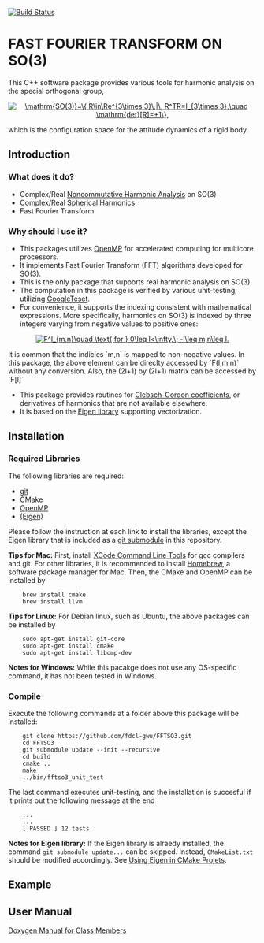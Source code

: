 [![Build Status](https://travis-ci.org/fdcl-gwu/FFTSO3.svg?branch=master)](https://travis-ci.org/fdcl-gwu/FFTSO3)

# FAST FOURIER TRANSFORM ON SO(3)

This C++ software package provides various tools for harmonic analysis on the special orthogonal group, 

<p align="center">
<a href="https://www.codecogs.com/eqnedit.php?latex=\mathrm{SO(3)}=\{&space;R\in\Re^{3\times&space;3}\,|\,&space;R^TR=I_{3\times&space;3},\quad&space;\mathrm{det}[R]=&plus;1\}," target="_blank"><img src="https://latex.codecogs.com/gif.latex?\mathrm{SO(3)}=\{&space;R\in\Re^{3\times&space;3}\,|\,&space;R^TR=I_{3\times&space;3},\quad&space;\mathrm{det}[R]=&plus;1\}," title="\mathrm{SO(3)}=\{ R\in\Re^{3\times 3}\,|\, R^TR=I_{3\times 3},\quad \mathrm{det}[R]=+1\}," /></a>
</p>

which is the configuration space for the attitude dynamics of a rigid body.


## Introduction 

### What does it do?

* Complex/Real [Noncommutative Harmonic Analysis](https://en.wikipedia.org/wiki/Noncommutative_harmonic_analysis) on SO(3)
* Complex/Real [Spherical Harmonics](https://en.wikipedia.org/wiki/Spherical_harmonics)
* Fast Fourier Transform


### Why should I use it?

* This packages utilizes [OpenMP](https://www.openmp.org) for accelerated computing for multicore processors.
* It implements Fast Fourier Transform (FFT) algorithms developed for SO(3).
* This is the only package that supports real harmonic analysis on SO(3).
* The computation in this package is verified by various unit-testing, utilizing [GoogleTeset](https://github.com/google/googletest).
* For convenience, it supports the indexing consistent with mathematical expressions. More specifically, harmonics on SO(3) is indexed by three integers varying from negative values to positive ones:

<p align="center">
<a href="https://www.codecogs.com/eqnedit.php?latex=F^l_{m,n}\quad&space;\text{&space;for&space;}&space;0\leq&space;l<\infty,\;&space;-l\leq&space;m,n\leq&space;l." target="_blank"><img src="https://latex.codecogs.com/gif.latex?F^l_{m,n}\quad&space;\text{&space;for&space;}&space;0\leq&space;l<\infty,\;&space;-l\leq&space;m,n\leq&space;l." title="F^l_{m,n}\quad \text{ for } 0\leq l<\infty,\; -l\leq m,n\leq l." /></a>
</p>
    It is common that the indicies `m,n` is mapped to non-negative values. 
In this package, the above element can be direclty accessed by `F(l,m,n)` without any conversion. Also, the (2l+1) by (2l+1) matrix can be accessed by `F[l]`

* This package provides routines for [Clebsch-Gordon coefficients](https://en.wikipedia.org/wiki/Clebsch–Gordan_coefficients), or derivatives of harmonics that are not available elsewhere.
* It is based on the [Eigen library](http://eigen.tuxfamily.org/) supporting vectorization.

## Installation

### Required Libraries
The following libraries are required:

* [git](https://git-scm.com)
* [CMake](https://cmake.org)
* [OpenMP](https://www.openmp.org) 
* [(Eigen)](http://eigen.tuxfamily.org/)

Please follow the instruction at each link to install the libraries, except the Eigen library that is included as a [git submodule](https://git-scm.com/book/en/v2/Git-Tools-Submodules) in this repository.

**Tips for Mac:**  First, install [XCode Command Line Tools](http://railsapps.github.io/xcode-command-line-tools.html) for gcc compilers and git. For other libraries, it is recommended to install [Homebrew](https://brew.sh), a software package manager for Mac. Then, the CMake and OpenMP can be installed by

```
	brew install cmake
	brew install llvm	
```
	
**Tips for Linux:** For Debian linux, such as Ubuntu, the above packages can be installed by
 
```
	sudo apt-get install git-core 
	sudo apt-get install cmake
	sudo apt-get install libomp-dev
```

**Notes for Windows:** While this pacakge does not use any OS-specific command, it has not been tested in Windows. 

### Compile 

Execute the following commands at a folder above this package will be installed:

```
	git clone https://github.com/fdcl-gwu/FFTSO3.git
	cd FFTSO3
	git submodule update --init --recursive
	cd build
	cmake ..
	make
	../bin/fftso3_unit_test
```

The last command executes unit-testing, and the installation is succesful if it prints out the following message at the end

```
	...
	...
	[ PASSED ] 12 tests.
```

**Notes for Eigen library:** If the Eigen library is alraedy installed, the command `git submodule update...` can be skipped. Instead, `CMakeList.txt` should be modified accordingly. See [Using Eigen in CMake Projets](https://eigen.tuxfamily.org/dox/TopicCMakeGuide.html).

## Example

## User Manual

[Doxygen Manual for Class Members](https://fdcl-gwu.github.io/FFTSO3/doc/html/index.html)

